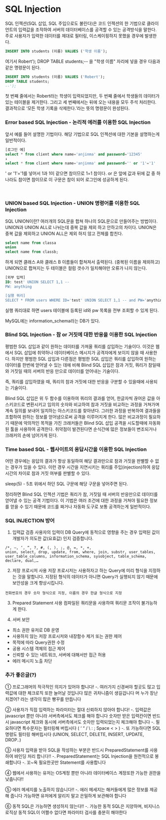 # SQL Injection
SQL 인젝션(SQL 삽입, SQL 주입으로도 불린다)은 코드 인젝션의 한 기법으로 클라이언트의 입력값을 조작하여 서버의 데이터베이스를 공격할 수 있는 공격방식을 말한다. 주로 사용자가 입력한 데이터를 제대로 필터링, 이스케이핑하지 못했을 경우에 발생한다.

~~~SQL
INSERT INTO students (이름) VALUES ('학생 이름');
~~~
여기서 Robert'); DROP TABLE students;-- 을 "학생 이름" 자리에 넣을 경우 다음과 같은 명령문이 된다.
~~~SQL
INSERT INTO students (이름) VALUES ('Robert');
DROP TABLE students;
--');
~~~
첫 번째 줄에서는 Robert라는 학생이 입력되었지만, 두 번째 줄에서 학생들의 데이터가 있는 테이블을 제거한다. 그리고 세 번째에서는 뒤에 오는 내용을 모두 주석 처리한다. 결과적으로 ‘모든 학생 기록을 삭제한다.’라는 뜻의 명령문이 완성된다.



### Error based SQL Injection - 논리적 에러를 이용한 SQL Injection
앞서 예를 들어 설명한 기법이다. 해당 기법으로 SQL 인젝션에 대한 기본을 설명하는게 일반적이다.
~~~SQL
​[로그인 예]
select * from client where name='anjinma' and password='12345'
↓
select * from client where name='anjinma' and password='' or '1'='1'
~~~
' or '1'='1를 넣어서 1과 1이 같으면 참이므로 1=1 참이다. or 은 앞에 값과 뒤에 값 중 하나라도 참이면 참이므로 이 구문은 참이 되어 로그인에 성공하게 된다.

​
### UNION based SQL Injection - UNION 명령어를 이용한 SQL Injection

SQL UNION이란? 여러개의 SQL문을 합쳐 하나의 SQL문으로 만들어주는 방법이다.
UNION과 UNION ALL로 나뉘는데 중복 값을 제외 하고 안하고의 차이다.
UNION은 중복 값을 제외하고 UNION ALL은 제외 하지 않고 전체를 합친다.
~~~SQL
select name from classa
union
select name from classb;
~~~
하게 되면 클래스 A와 클래스 B 이름들이 합쳐져서 출력된다. (중복된 이름을 제외하고)
UNION으로 합쳐지는 두 테이블은 컬럼 갯수가 일치해야만 오류가 나지 않는다.
~~~SQL
​[외부 입력]
ID: test' UNION SELECT 1,1 --
PW: anything

​[실행 쿼리]
SELECT * FROM users WHERE ID='test' UNION SELECT 1,1 -- and PW='anything'
~~~
​실행 쿼리대로 하면 users 테이블에 등록된 id와 pw 목록을 전부 조회할 수 있게 된다.

MySQL에는 information_schema라는 DB가 있다.
​
### Blind SQL Injection - 참 or 거짓에 대한 반응을 이용한 SQL Injection

평범한 SQL 삽입과 같이 원하는 데이터를 가져올 쿼리를 삽입하는 기술이다. 이것은 웹에서 SQL 삽입에 취약하나 데이터베이스 메시지가 공격자에게 보이지 않을 때 사용한다. 하지만 평범한 SQL 삽입과 다른점은 평범한 SQL 삽입은 쿼리를 삽입하여 원하는 데이터를 한번에 얻어낼 수 있는 데에 비해 Blind SQL 삽입은 참과 거짓, 쿼리가 참일때와 거짓일 때의 서버의 반응 만으로 데이터를 얻어내는 기술이다.

즉, 쿼리를 삽입하였을 때, 쿼리의 참과 거짓에 대한 반응을 구분할 수 있을때에 사용되는 기술이다.

Blind SQL 삽입은 위 두 함수를 이용하여 쿼리의 결과를 얻어, 한글자씩 끊어온 값을 아스키코드로 변환시키고 임의의 숫자와 비교하여 참과 거짓을 비교하는 과정을 거쳐가며 계속 질의를 보내어 일치하는 아스키코드를 찾아낸다. 그러한 과정을 반복하여 결과들을 조합하여 원하는 정보를 얻어냄으로써 공격을 이루어지게 한다. 많은 비교과정이 필요하기 때문에 악의적인 목적을 가진 크래커들은 Blind SQL 삽입 공격을 시도할때에 자동화된 툴을 사용하여 공격한다. 취약점이 발견된다면 순식간에 많은 정보들이 변조되거나 크래커의 손에 넘어가게 된다.

### Time based SQL - 웹사이트의 응답시간을 이용한 SQL Injection

어떤 경우에는 응답의 결과가 항상 동일하여 해당 결과만으로 참과 거짓을 판별할 수 없는 경우가 있을 수 있다.
이런 경우 시간을 지연시키는 쿼리를 주입(injection)하여 응답 시간의 차이로 참과 거짓 여부를 판별할 수 있다.

sleep(5) - 5초 위에서 하던 SQL 구문에 해당 구문을 넣어주면 된다.

정리하면 Blind SQL 인젝션 기법은 쿼리가 참, 거짓일 때 서버의 반응만으로 데이터를 얻어낼 수 있는 공격 기법이다. 이 기법은 여러 조건에 대한 과정을 거쳐야 필요한 정보를 얻을 수 있기 때문에 코드를 짜거나 자동화 도구로 보통 공격하는게 일반적이다.

### SQL INJECTION 방어
1. 입력값 검증
사용자의 입력이 DB Query에 동적으로 영향을 주는 경우 입력된 값이 개발자가 의도한 값(요효값) 인지 검증합니다.
~~~
/*, –, ‘, “, ?, #, (, ), ;, @, =, *, +, 
union, select, drop, update, from, where, join, substr, user_tables,
user_table_columns, information_schema, sysobject, table_schema, declare, dual,…
~~~
2. 저장 프로시저 사용
저장 프로시저는 사용하자고 하는 Query에 미리 형식을 지정하는 것을 말합니다. 지정된 형식의 데이터가 아니면 Query가 실행되지 않기 때문에 보안성을 크게 향상시킵니다.
~~~
전화번호의 경우 숫자 형식으로 지정, 이름의 경우 한글 형식으로 지정
~~~

3. Prepared Statement 사용
컴파일된 쿼리문을 사용하여 쿼리문 조작이 불가능하게 한다.

4. 서버 보안
 - 최소 권한 유저로 DB 운영
 - 사용하지 않는 저장 프로시저와 내장함수 제거 또는 권한 제어
 - 목적에 따라 Query권한 수정
 - 공용 시스템 객체의 접근 제어
 - 신뢰할 수 있는 네트워크, 서버에 대해서만 접근 허용
 - 에러 메시지 노출 차단




### 추가 좋은글(?)
① 프로그래머의 적극적인 의지가 있어야 합니다!
   -. 여러가지 신경써야 할곳도 많고 입력값에 대한 체크로직 또한 늘어날 것입니다
       많은 귀차니즘이 생길겁니다
       머 누가 장난치겠어? 라는 생각이 많은 빵꾸를 만듭니다

② 사용자가 직접 입력하는 파라미터는 절대 신뢰하지 않아야 합니다!
   -.  입력값은 javascript 뿐만 아니라 서버측에서도 체크를 해야 합니다
        숫자만 받은 입력칸이면 반드시 javascript 체크와 동시에 서버측에서도 숫자만 입력되었는지 체크해야 합니다
   -. 필요하다면 특수문자는 필터링해 버립시다 ( ‘ “ / \ : ; Space < > )
   -. 또 가능하다면 SQL 명령도 필터링 해버립시다 (UNION, SELECT, DELETE, INSERT, UPDATE, DROP..)


③ 사용자 입력을 받아 SQL을 작성하는 부분은 반드시 PreparedStatement를 사용하여 바인딩 처리 합니다!!
   -. PreparedStatement는 SQL Injection을 원천적으로 봉쇄합니다
   -. 꼬~옥 필요한곳만 Statement를 사용합니다

④ 웹에서 사용하는 유저는 OS계정 뿐만 아니라 데이터베이스 계정또한 가능한 권한을 낮춥니다!!

⑤ 에러 메세지를 노출하지 않습니다!!
   -. 에러 메세지는 해커들에게 많은 정보를 제공해 줍니다
       가능하면 유저에게 알리지 말고 은밀하게 보관해야 합니다

⑥ 동적 SQL은 가능하면 생성하지 않는다!!
   -. 가능한 동적 SQL은 지양하며, 비지니스로직상 동적 SQL이 어쩔수 없다면 파라미터 검사를 충분히 해야한다
